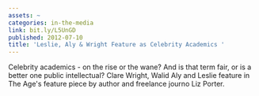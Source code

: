 ```yaml
---
assets: ~
categories: in-the-media
link: bit.ly/L5UnGD
published: 2012-07-10
title: 'Leslie, Aly & Wright Feature as Celebrity Academics '
---
```

Celebrity academics - on the rise or the wane? And is that term fair, or is a better one public intellectual? Clare Wright, Walid Aly and Leslie feature in The Age's feature piece by author and freelance journo Liz Porter. 